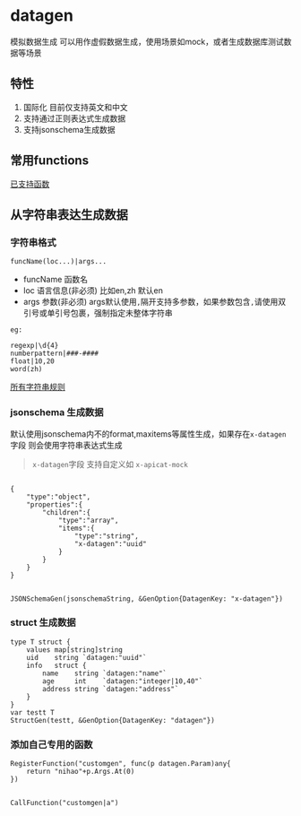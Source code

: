 # datagen

模拟数据生成 可以用作虚假数据生成，使用场景如mock，或者生成数据库测试数据等场景


## 特性

1. 国际化 目前仅支持英文和中文
2. 支持通过正则表达式生成数据
3. 支持jsonschema生成数据


## 常用functions

[已支持函数](function.md)


## 从字符串表达生成数据

### 字符串格式
`funcName(loc...)|args...`

* funcName 函数名
* loc 语言信息(非必须) 比如en,zh 默认en
* args 参数(非必须) args默认使用`,`隔开支持多参数，如果参数包含`,`请使用双引号或单引号包裹，强制指定未整体字符串


```
eg:

regexp|\d{4}
numberpattern|###-####
float|10,20
word(zh)
```
[所有字符串规则](function_str.md)


### jsonschema 生成数据

默认使用jsonschema内不的format,maxitems等属性生成，如果存在`x-datagen`字段 则会使用字符串表达式生成

> `x-datagen`字段 支持自定义如 `x-apicat-mock`

```

{
    "type":"object",
    "properties":{
        "children":{
            "type":"array",
            "items":{
                "type":"string",
                "x-datagen":"uuid"
            }
        }
    }
}


JSONSchemaGen(jsonschemaString, &GenOption{DatagenKey: "x-datagen"})

```

### struct 生成数据
```
type T struct {
    values map[string]string
    uid    string `datagen:"uuid"`
    info   struct {
        name    string `datagen:"name"`
        age     int    `datagen:"integer|10,40"`
        address string `datagen:"address"`
    }
}
var testt T
StructGen(testt, &GenOption{DatagenKey: "datagen"})
```


### 添加自己专用的函数

```
RegisterFunction("customgen", func(p datagen.Param)any{
    return "nihao"+p.Args.At(0)
})


CallFunction("customgen|a")
```

